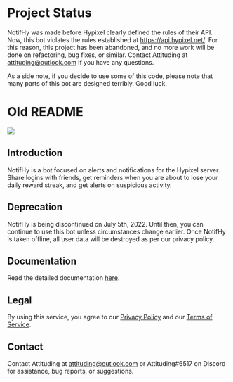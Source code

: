 # Project Status

NotifHy was made before Hypixel clearly defined the rules of their API. Now, this bot violates the rules established at https://api.hypixel.net/. For this reason, this project has been abandoned, and no more work will be done on refactoring, bug fixes, or similar. Contact Attituding at [attituding@outlook.com](mailto:attituding@outlook.com "attituding@outlook.com") if you have any questions.

As a side note, if you decide to use some of this code, please note that many parts of this bot are designed terribly. Good luck.

# Old README

[![](https://i.imgur.com/EpnBH0u.png)](https://youtu.be/_yAVuZBMcdk, "Trailer")

## Introduction
NotifHy is a bot focused on alerts and notifications for the Hypixel server. Share logins with friends, get reminders when you are about to lose your daily reward streak, and get alerts on suspicious activity.

## Deprecation
NotifHy is being discontinued on July 5th, 2022. Until then, you can continue to use this bot unless circumstances change earlier. Once NotifHy is taken offline, all user data will be destroyed as per our privacy policy.

## Documentation
Read the detailed documentation [here](https://attituding.github.io/notifhy/ "Documentation").

## Legal
By using this service, you agree to our [Privacy Policy](https://attituding.github.io/notifhy/legal/privacy-policy/ "Privacy Policy") and our [Terms of Service](https://attituding.github.io/notifhy/legal/terms-of-service/ "Terms of Service").

## Contact
Contact Attituding at [attituding@outlook.com](mailto:attituding@outlook.com "attituding@outlook.com") or Attituding#6517 on Discord for assistance, bug reports, or suggestions.
